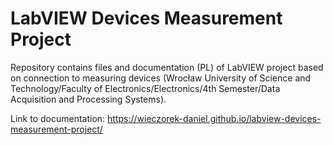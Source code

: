 # LabVIEW Devices Measurement Project
Repository contains files and documentation (PL) of LabVIEW project based on connection to measuring devices (Wrocław University of Science and Technology/Faculty of Electronics/Electronics/4th Semester/Data Acquisition and Processing Systems).

Link to documentation: https://wieczorek-daniel.github.io/labview-devices-measurement-project/
